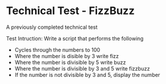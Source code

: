 # Technical Test - FizzBuzz
A previously completed technical test

Test Intruction:
Write a script that performs the following
- Cycles through the numbers to 100
- Where the number is disible by 3 write fizz
- Where the number is divisible by 5 write buzz
- Where the number is divisible by 3 and 5 write fizzbuzz
- If the number is not divisible by 3 and 5, display the number
